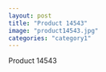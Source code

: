 ```yaml
---
layout: post
title: "Product 14543"
image: "product14543.jpg"
categories: "category1"
---
```

Product 14543
